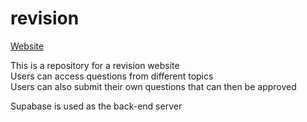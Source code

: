 # revision
[Website](https://retrocoder13.github.io/revision/)

This is a repository for a revision website\
Users can access questions from different topics\
Users can also submit their own questions that can then be approved

Supabase is used as the back-end server